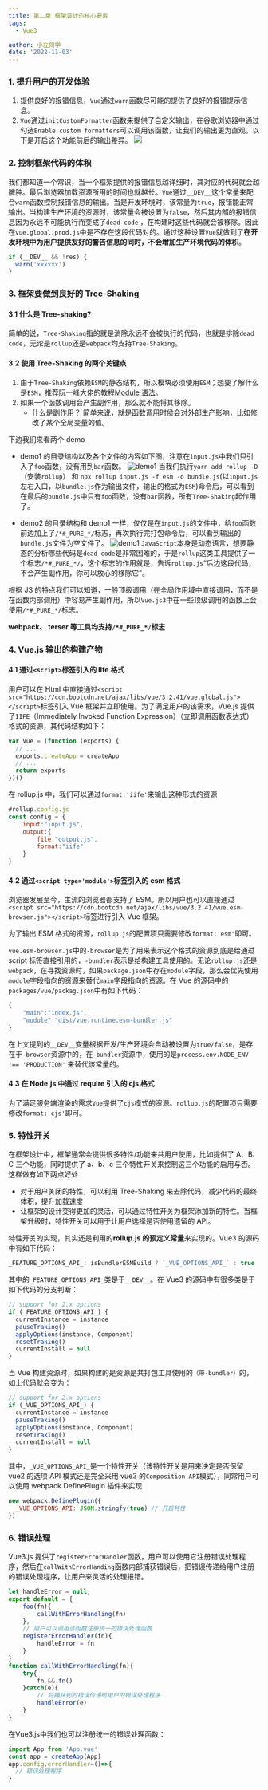 ```yaml
---
title: 第二章 框架设计的核心要素
tags:
  - Vue3

author: 小左同学
date: '2022-11-03'
---
```


### 1. 提升用户的开发体验

1. 提供良好的报错信息，`Vue`通过`warn`函数尽可能的提供了良好的报错提示信息。
2. `Vue`通过`initCustomFormatter`函数来提供了自定义输出，在谷歌浏览器中通过勾选`Enable custom formatters`可以调用该函数，让我们的输出更为直观。以下是开启这个功能前后的输出差异。
   ![](./img/distance.png)

### 2. 控制框架代码的体积

我们都知道一个常识，当一个框架提供的报错信息越详细时，其对应的代码就会越臃肿。最后浏览器加载资源所用的时间也就越长。`Vue`通过`__DEV__`这个常量来配合`warn`函数控制报错信息的输出。当是开发环境时，该常量为`true`，报错能正常输出。当构建生产环境的资源时，该常量会被设置为`false`，然后其内部的报错信息因为永远不可能执行而变成了`dead code` ，在构建时这些代码就会被移除。因此在`vue.global.prod.js`中是不存在这段代码对的。通过这种设置`Vue`就做到了**在开发环境中为用户提供友好的警告信息的同时，不会增加生产环境代码的体积**。

```js
if (__DEV__ && !res) {
  warn('xxxxxx')
}
```

### 3. 框架要做到良好的 Tree-Shaking

#### 3.1 什么是 Tree-shaking?

简单的说，`Tree-Shaking`指的就是消除永远不会被执行的代码，也就是排除`dead code`，无论是`rollup`还是`webpack`均支持`Tree-Shaking`。

#### 3.2 使用 Tree-Shaking 的两个关键点

1. 由于`Tree-Shaking`依赖`ESM`的静态结构，所以模块必须使用`ESM`；想要了解什么是`ESM`，推荐阮一峰大佬的教程[Module 语法](https://wangdoc.com/es6/module)。
2. 如果一个函数调用会产生副作用，那么就不能将其移除。
   - 什么是副作用？ 简单来说，就是函数调用时侯会对外部生产影响，比如修改了某个全局变量的值。

下边我们来看两个 demo

- demo1 的目录结构以及各个文件的内容如下图，注意在`input.js`中我们只引入了`foo`函数，没有用到`bar`函数。
  ![demo1](./img/rollup01.png)
  当我们执行`yarn add rollup -D`（安装`rollup`） 和 `npx rollup input.js -f esm -o bundle.js`(以`input.js`左右入口，以`bundle.js`作为输出文件，输出的格式为`ESM`)命令后，可以看到在最后的`bundle.js`中只有`foo`函数，没有`bar`函数，所有`Tree-Shaking`起作用了。

- demo2 的目录结构和 demo1 一样，仅仅是在`input.js`的文件中，给`foo`函数前边加上了`/*#_PURE_*/`标志，再次执行完打包命令后，可以看到输出的`bundle.js`文件为空文件了。
  ![demo1](./img/rollup02.png)
  `JavaScript`本身是动态语言，想要静态的分析哪些代码是`dead code`是非常困难的，于是`rollup`这类工具提供了一个标志`/*#_PURE_*/`，这个标志的作用就是，告诉`rollup.js`“后边这段代码，不会产生副作用，你可以放心的移除它”。

根据 JS 的特点我们可以知道，一般顶级调用（在全局作用域中直接调用，而不是在函数内部调用）中容易产生副作用，所以`Vue.js3`中在一些顶级调用的函数上会使用`/*#_PURE_*/`标志。

**webpack、 terser 等工具均支持`/*#_PURE_*/`标志**

### 4. Vue.js 输出的构建产物

#### 4.1 通过`<script>`标签引入的 iife 格式

用户可以在 Html 中直接通过`<script src="https://cdn.bootcdn.net/ajax/libs/vue/3.2.41/vue.global.js"></script>`标签引入 Vue 框架并立即使用。为了满足用户的该需求，Vue.js 提供了`IIFE`（Immediately Invoked Function Expression）（立即调用函数表达式）格式的资源，其代码结构如下：

```js
var Vue = (function (exports) {
  // ...
  exports.createApp = createApp
  // ...
  return exports
})()
```

在 rollup.js 中，我们可以通过`format:'iife'`来输出这种形式的资源

```js
#rollup.config.js
const config = {
    input:"input.js",
    output:{
        file:"output.js",
        format:"iife"
    }
}
```

#### 4.2 通过`<script type='module'>`标签引入的 esm 格式

浏览器发展至今，主流的浏览器都支持了 ESM。所以用户也可以直接通过`<script src="https://cdn.bootcdn.net/ajax/libs/vue/3.2.41/vue.esm-browser.js"></script>`标签进行引入 Vue 框架。

为了输出 ESM 格式的资源，`rollup.js`的配置项只需要修改`format:'esm'`即可。

`vue.esm-browser.js`中的`-browser`是为了用来表示这个格式的资源到底是给通过 script 标签直接引用的，`-bundler`表示是给构建工具使用的。无论`rollup.js`还是`webpack`，在寻找资源时，如果`package.json`中存在`module`字段，那么会优先使用`module`字段指向的资源来替代`main`字段指向的资源。在 Vue 的源码中的`packages/vue/packag.json`中有如下代码：

```js
{
    "main":"index.js",
    "module":"dist/vue.runtime.esm-bundler.js"
}
```

在上文提到的`__DEV__`变量根据开发/生产环境会自动被设置为`true/false`，是存在于`-browser`资源中的，在`-bundler`资源中，使用的是`process.env.NODE_ENV !== 'PRODUCTION'` 来替代该常量的。

#### 4.3 在 Node.js 中通过 require 引入的 cjs 格式

为了满足服务端渲染的需求`Vue`提供了`cjs`模式的资源。`rollup.js`的配置项只需要修改`format:'cjs'`即可。

### 5. 特性开关

在框架设计中，框架通常会提供很多特性/功能来共用户使用，比如提供了 A、B、C 三个功能，同时提供了 a、b、c 三个特性开关来控制这三个功能的启用与否。这样做有如下两点好处

- 对于用户关闭的特性，可以利用 Tree-Shaking 来去除代码，减少代码的最终体积，提升加载速度
- 让框架的设计变得更加的灵活，可以通过特性开关为框架添加新的特性。当框架升级时，特性开关可以用于让用户选择是否使用遗留的 API。

特性开关的实现，其实还是利用的**rollup.js 的预定义常量**来实现的。Vue3 的源码中有如下代码：

```js
_FEATURE_OPTIONS_API_: isBundlerESMBuild ? `_VUE_OPTIONS_API_` : true
```

其中的`_FEATURE_OPTIONS_API_`类是于`__DEV__`。在 Vue3 的源码中有很多类是于如下代码的分支判断：

```js
// support for 2.x options
if (_FEATURE_OPTIONS_API_) {
  currentInstance = instance
  pauseTraking()
  applyOptions(instance, Component)
  resetTraking()
  currentInstall = null
}
```

当 Vue 构建资源时，如果构建的是资源是共打包工具使用的`（带-bundler）`的，如上代码就会变为：

```js
// support for 2.x options
if (_VUE_OPTIONS_API_) {
  currentInstance = instance
  pauseTraking()
  applyOptions(instance, Component)
  resetTraking()
  currentInstall = null
}
```

其中，`_VUE_OPTIONS_API_`是一个特性开关（该特性开关是用来决定是否保留 vue2 的选项 API 模式还是完全采用 vue3 的`Composition API`模式），同常用户可以使用 webpack.DefinePlugin 插件来实现

```js
new webpack.DefinePlugin({
  _VUE_OPTIONS_API: JSON.stringfy(true) // 开启特性
})
```

### 6. 错误处理

Vue3.js 提供了`registerErrorHandler`函数，用户可以使用它注册错误处理程序，然后在`callWithErrorHanding`函数内部捕获错误后，把错误传递给用户注册的错误处理程序，让用户来灵活的处理报错。

```js
let handleError = null;
export default = {
    foo(fn){
        callWithErrorHandling(fn)
    },
    // 用户可以调用该函数注册统一的错误处理函数
    registerErrorHandler(fn){
        handleError = fn
    }
}
function callWithErrorHandling(fn){
    try{
        fn && fn()
    }catch(e){
        // 将捕获到的错误传递给用户的错误处理程序
        handleError(e)
    }
}
```
在Vue3.js中我们也可以注册统一的错误处理函数：
```js
import App from 'App.vue'
const app = createApp(App)
app.config.errorHandler=()=>{
  // 错误处理程序
}
```
